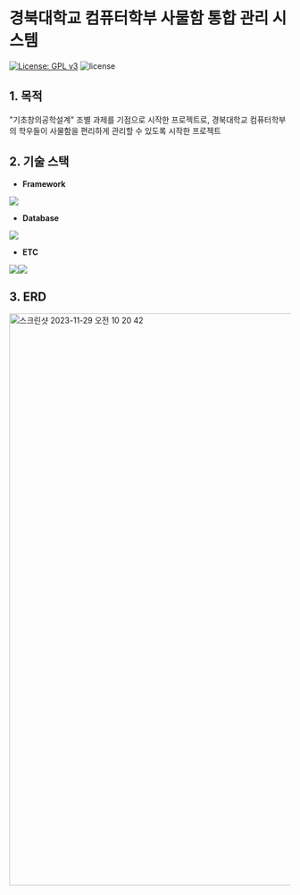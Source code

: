 # 경북대학교 컴퓨터학부 사물함 통합 관리 시스템
[![License: GPL v3](https://img.shields.io/badge/License-GPLv3-blue.svg)](https://www.gnu.org/licenses/gpl-3.0)
<img src="https://img.shields.io/badge/Release-1.0.0-ec8034" alt="license" data-canonical-src="https://img.shields.io/badge/Release-1.2.0-ec8034" style="max-width: 100%;"></a>

## 1. 목적
"기초창의공학설계" 조별 과제를 기점으로 시작한 프로젝트로, 경북대학교 컴퓨터학부의 학우들이 사물함을 편리하게 관리할 수 있도록 시작한 프로젝트



## 2. 기술 스택
- **Framework** 

<img src="https://img.shields.io/badge/Spring Boot 2.7-6DB33F?style=for-the-badge&logo=springboot&logoColor=white">

- **Database** 

<img src="https://img.shields.io/badge/MYSQL-4479A1?style=for-the-badge&logo=mysql&logoColor=white">

- **ETC** 

<img src="https://img.shields.io/badge/BLOCKCHAIN-121D33?style=for-the-badge&logo=blockchain.com&logoColor=white"><img src="https://img.shields.io/badge/DOCKER-2496ED?style=for-the-badge&logo=docker&logoColor=white">



## 3. ERD
<img width="1024" alt="스크린샷 2023-11-29 오전 10 20 42" src="https://github.com/creative-engineering-design-gui/locker-manager-backend/assets/67568334/73a2298d-8d7e-42eb-970b-453a029a400f">



